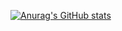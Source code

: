 [![Anurag's GitHub stats](https://github-readme-stats.vercel.app/api?username=p1d3er)](https://github.com/anuraghazra/github-readme-stats)
